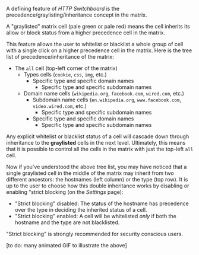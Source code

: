 A defining feature of *HTTP Switchboard* is the precedence/graylisting/inheritance concept in the matrix.

A "graylisted" matrix cell (pale green or pale red) means the cell inherits its allow or block status from a higher precedence cell in the matrix.

This feature allows the user to whitelist or blacklist a whole group of cell with a single click on a higher precedence cell in the matrix. Here is the tree list of precedence/inheritance of the matrix:

- The `all` cell (top-left corner of the matrix)
    * Types cells (`cookie`, `css`, `img`, etc.)
        - Specific type and specific domain names
            * Specific type and specific subdomain names
    * Domain name cells (`wikipedia.org`, `facebook.com`, `wired.com`, etc.)
        - Subdomain name cells (`en.wikipedia.org`, `www.facebook.com`, `video.wired.com`, etc.)
            * Specific type and specific subdomain names
        - Specific type and specific domain names
            * Specific type and specific subdomain names

Any explicit whitelist or blacklist status of a cell will cascade down through inheritance to the **graylisted** cells in the next level. Ultimately, this means that it is possible to control all the cells in the matrix with just the top-left `all` cell.

Now if you've understood the above tree list, you may have noticed that a single graylisted cell in the middle of the matrix may inherit from two different ancestors: the hostnames (left column) or the type (top row). It is up to the user to choose how this double inheritance works by disabling or enabling "strict blocking (on the *Settings* page):

- "Strict blocking" disabled: The status of the hostname has precedence over the type in deciding the inherited status of a cell.
- "Strict blocking" enabled: A cell will be whitelisted *only* if both the hostname and the type are not blacklisted.

"Strict blocking" is strongly recommended for security conscious users.

[to do: many animated GIF to illustrate the above]